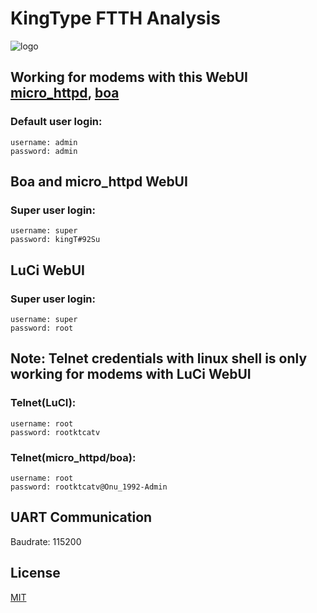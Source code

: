 # KingType FTTH Analysis
![logo](https://64.media.tumblr.com/b3be5e79aab0f8a20b4394f420200747/tumblr_oljjlwON9b1tc5gvpo2_1280.png)

## Working for modems with this WebUI [micro_httpd](https://github.com/AlienWolfX/index/blob/main/images/ngi.png?raw=true), [boa](google.com)
### Default user login: 
```
username: admin
password: admin
```
## Boa and micro_httpd WebUI
### Super user login:
```
username: super
password: kingT#92Su
```
## LuCi WebUI
### Super user login:
```
username: super
password: root
```
## Note: Telnet credentials with linux shell is only working for modems with LuCi WebUI
### Telnet(LuCI):
```
username: root
password: rootktcatv
```
### Telnet(micro_httpd/boa):
```
username: root
password: rootktcatv@Onu_1992-Admin
```
## UART Communication
Baudrate: 115200

## License
[MIT](https://choosealicense.com/licenses/mit/)
